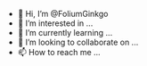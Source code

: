 - 👋 Hi, I’m @FoliumGinkgo
- 👀 I’m interested in ...
- 🌱 I’m currently learning ...
- 💞️ I’m looking to collaborate on ...
- 📫 How to reach me ...

<!---
FoliumGinkgo/FoliumGinkgo is a ✨ special ✨ repository because its `README.md` (this file) appears on your GitHub profile.
You can click the Preview link to take a look at your changes.
--->
